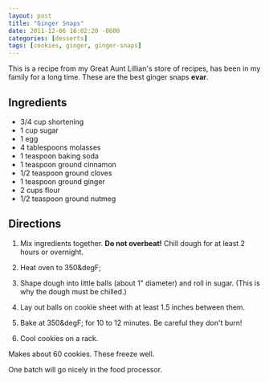 ```yaml
---
layout: post
title: "Ginger Snaps"
date: 2011-12-06 16:02:20 -0600
categories: [desserts]
tags: [cookies, ginger, ginger-snaps]
---
```

This is a recipe from my Great Aunt Lillian's store of recipes, has
been in my family for a long time. These are the best ginger snaps
**evar**.


## Ingredients

* 3/4 cup shortening
* 1 cup sugar
* 1 egg
* 4 tablespoons molasses
* 1 teaspoon baking soda
* 1 teaspoon ground cinnamon
* 1/2 teaspoon ground cloves
* 1 teaspoon ground ginger
* 2 cups flour
* 1/2 teaspoon ground nutmeg



## Directions

1.  Mix ingredients together. **Do not overbeat!** Chill dough for at least 2 hours or overnight.

1.  Heat oven to  350&degF;

1.  Shape dough into little balls (about 1" diameter) and roll in sugar. (This is why the dough must be chilled.)

1.  Lay out balls on cookie sheet with at least 1.5 inches between them.

1.  Bake at 350&degF; for 10 to 12 minutes. Be careful they don't burn!

1.  Cool cookies on a rack.

Makes about 60 cookies. These freeze well.


One batch will go nicely in the food processor.
